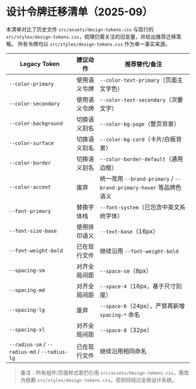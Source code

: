 # 设计令牌迁移清单（2025-09）

本清单对比了历史文件 `src/assets/design-tokens.css` 与现行的
`src/styles/design-tokens.css`，梳理仍需关注的旧变量，并给出推荐迁移策略。
所有令牌均以 `src/styles/design-tokens.css` 作为单一事实来源。

| Legacy Token | 建议动作 | 推荐替代/备注 |
| --- | --- | --- |
| `--color-primary` | 使用语义令牌 | `--color-text-primary`（页面主文字色）|
| `--color-secondary` | 使用语义令牌 | `--color-text-secondary`（次要文字）|
| `--color-background` | 切换语义别名 | `--color-bg-page`（整页背景）|
| `--color-surface` | 切换语义别名 | `--color-bg-card`（卡片/白板背景）|
| `--color-border` | 切换语义别名 | `--color-border-default`（通用边框）|
| `--color-accent` | 废弃 | 统一改用 `--brand-primary` / `--brand-primary-hover` 等品牌色语义 |
| `--font-primary` | 替换字体栈 | `--font-system`（已包含中英文系统字体）|
| `--font-size-base` | 使用排印语义 | `--text-base`（16px）|
| `--font-weight-bold` | 已在现行文件 | 继续沿用 `--font-weight-bold` |
| `--spacing-sm` | 对齐全局间距 | `--space-sm`（8px）|
| `--spacing-md` | 对齐全局间距 | `--space-4`（16px，基于尺寸刻度）|
| `--spacing-lg` | 废弃 | `--space-6`（24px），严禁再新增 `spacing-*` 命名 |
| `--spacing-xl` | 对齐全局间距 | `--space-8`（32px）|
| `--radius-sm` / `--radius-md` / `--radius-lg` | 已在现行文件 | 继续沿用相同命名 |

> 备注：所有组件/页面样式若仍引用 `src/assets/design-tokens.css`，需改为依赖
> `src/styles/design-tokens.css`，否则将绕过全局设计系统。
